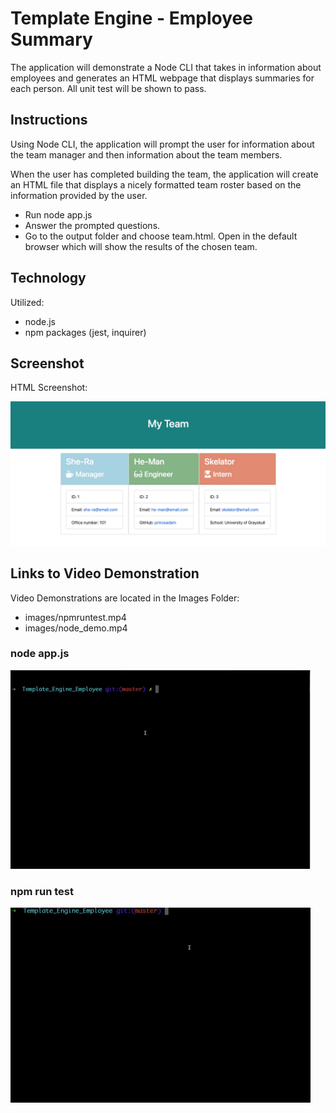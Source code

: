 # Template Engine - Employee Summary

The application will demonstrate a Node CLI that takes in information about employees and generates an HTML webpage that displays summaries for each person. All unit test will be shown to pass.

## Instructions

Using Node CLI, the application will prompt the user for information about the team manager and then information about the team members. 

When the user has completed building the team, the application will create an HTML file that displays a nicely formatted team roster based on the information provided by the user. 

- Run node app.js
- Answer the prompted questions.
- Go to the output folder and choose team.html.  Open in the default browser which will show the results of the chosen team.

## Technology

Utilized:
- node.js
- npm packages (jest, inquirer)

## Screenshot

HTML Screenshot:

![](images/MyTeamHTML.jpg)

## Links to Video Demonstration

Video Demonstrations are located in the Images Folder:
- images/npmruntest.mp4
- images/node_demo.mp4

### node app.js

![](images/node_demo.gif)

### npm run test

![](images/npmruntest.gif)



